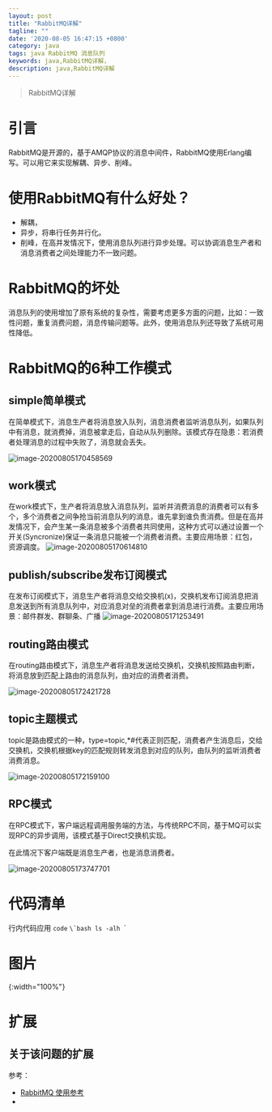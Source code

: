 ```yaml
---
layout: post
title: "RabbitMQ详解"
tagline: ""
date: '2020-08-05 16:47:15 +0800'
category: java
tags: java RabbitMQ 消息队列
keywords: java,RabbitMQ详解，
description: java,RabbitMQ详解
---
```

> RabbitMQ详解
<!-- more -->
# 引言
RabbitMQ是开源的，基于AMQP协议的消息中间件，RabbitMQ使用Erlang编写。可以用它来实现解耦、异步、削峰。
# 使用RabbitMQ有什么好处？
- 解耦，
- 异步，将串行任务并行化。
- 削峰，在高并发情况下，使用消息队列进行异步处理。可以协调消息生产者和消息消费者之间处理能力不一致问题。
# RabbitMQ的坏处
消息队列的使用增加了原有系统的复杂性，需要考虑更多方面的问题，比如：一致性问题，重复消费问题，消息传输问题等。此外，使用消息队列还导致了系统可用性降低。
# RabbitMQ的6种工作模式
## simple简单模式
在简单模式下，消息生产者将消息放入队列，消息消费者监听消息队列，如果队列中有消息，就消费掉，消息被拿走后，自动从队列删除。该模式存在隐患：若消费者处理消息的过程中失败了，消息就会丢失。

![image-20200805170458569](http://static.kanter.cn/uPic/2020/08/05_image-20200805170458569.png)

## work模式
在work模式下，生产者将消息放入消息队列，监听并消费消息的消费者可以有多个，多个消费者之间争抢当前消息队列的消息，谁先拿到谁负责消费。但是在高并发情况下，会产生某一条消息被多个消费者共同使用，这种方式可以通过设置一个开关(Syncronize)保证一条消息只能被一个消费者消费。主要应用场景：红包，资源调度。
![image-20200805170614810](http://static.kanter.cn/uPic/2020/08/05_image-20200805170614810.png)

## publish/subscribe发布订阅模式
在发布订阅模式下，消息生产者将消息交给交换机(x)，交换机发布订阅消息把消息发送到所有消息队列中，对应消息对垒的消费者拿到消息进行消费。主要应用场景：邮件群发、群聊条、广播
![image-20200805171253491](http://static.kanter.cn/uPic/2020/08/05_image-20200805171253491.png)

## routing路由模式
在routing路由模式下，消息生产者将消息发送给交换机，交换机按照路由判断，将消息放到匹配上路由的消息队列，由对应的消费者消费。

![image-20200805172421728](http://static.kanter.cn/uPic/2020/08/05_image-20200805172421728.png)

## topic主题模式

topic是路由模式的一种，type=topic,*#代表正则匹配，消费者产生消息后，交给交换机，交换机根据key的匹配规则转发消息到对应的队列，由队列的监听消费者消费消息。

![image-20200805172159100](http://static.kanter.cn/uPic/2020/08/05_image-20200805172159100.png)

## RPC模式

在RPC模式下，客户端远程调用服务端的方法，与传统RPC不同，基于MQ可以实现RPC的异步调用，该模式基于Direct交换机实现。

在此情况下客户端既是消息生产者，也是消息消费者。

![image-20200805173747701](http://static.kanter.cn/uPic/2020/08/05_image-20200805173747701.png)




# 代码清单
行内代码应用 `code`
``\`bash
ls -alh
``\`

# 图片
![](){:width="100%"}
# 扩展
关于该问题的扩展
---
参考：
- [RabbitMQ 使用参考](https://www.zouyesheng.com/rabbitmq.html)
- []()
